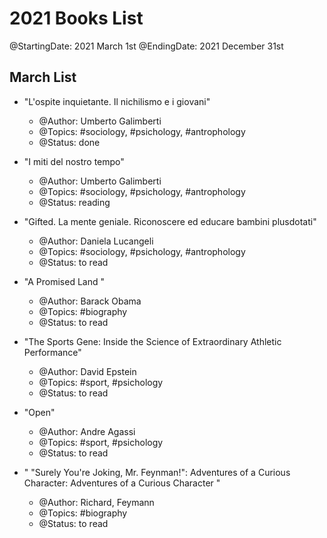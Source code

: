 # 2021 Books List

@StartingDate: 2021 March 1st
@EndingDate: 2021 December 31st

## March List

- "L'ospite inquietante. Il nichilismo e i giovani" 
    - @Author: Umberto Galimberti
    - @Topics: #sociology, #psichology, #antrophology
    - @Status: done
 
-  "I miti del nostro tempo"
    - @Author: Umberto Galimberti
    - @Topics: #sociology, #psichology, #antrophology
    - @Status: reading

-  "Gifted. La mente geniale. Riconoscere ed educare bambini plusdotati"
    - @Author: Daniela Lucangeli
    - @Topics: #sociology, #psichology, #antrophology
    - @Status: to read 

-  "A Promised Land "
    - @Author: Barack Obama
    - @Topics: #biography
    - @Status: to read

-  "The Sports Gene: Inside the Science of Extraordinary Athletic Performance"
    - @Author: David Epstein
    - @Topics: #sport, #psichology
    - @Status: to read

-  "Open"
    - @Author: Andre Agassi
    - @Topics: #sport, #psichology
    - @Status: to read

-  " "Surely You're Joking, Mr. Feynman!": Adventures of a Curious Character: Adventures of a Curious Character "
    - @Author: Richard, Feymann
    - @Topics: #biography
    - @Status: to read
